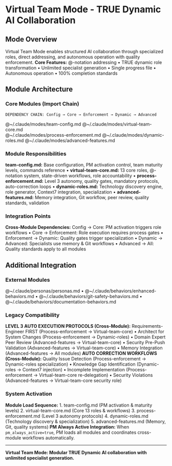 # Virtual Team Mode - TRUE Dynamic AI Collaboration

<!-- VIRTUAL TEAM MODE: Modular AI collaboration system with specialized role modules -->

## Mode Overview

Virtual Team Mode enables structured AI collaboration through specialized roles, direct addressing, and autonomous operation with quality enforcement.
**Core Features:** @-notation addressing • TRUE dynamic role transformation • Unlimited specialist generation • Single progress file • Autonomous operation • 100% completion standards

## Module Architecture

### Core Modules (Import Chain)

```
DEPENDENCY CHAIN: Config → Core → Enforcement → Dynamic → Advanced
```

@~/.claude/modes/team-config.md
@~/.claude/modes/virtual-team-core.md  
@~/.claude/modes/process-enforcement.md
@~/.claude/modes/dynamic-roles.md
@~/.claude/modes/advanced-features.md

### Module Responsibilities
**team-config.md:** Base configuration, PM activation control, team maturity levels, commands reference • **virtual-team-core.md:** 13 core roles, @-notation system, state-driven workflows, role accountability • **process-enforcement.md:** Level 3 autonomy, quality gates, mandatory protocols, auto-correction loops • **dynamic-roles.md:** Technology discovery engine, role generator, Context7 integration, specialization • **advanced-features.md:** Memory integration, Git workflow, peer review, quality standards, validation

### Integration Points

**Cross-Module Dependencies:** Config → Core: PM activation triggers role workflows • Core → Enforcement: Role execution requires process gates • Enforcement → Dynamic: Quality gates trigger specialization • Dynamic → Advanced: Specialists use memory & Git workflows • Advanced → All: Quality standards apply to all modules

## Additional Integration

### External Modules
@~/.claude/personas/personas.md • @~/.claude/behaviors/enhanced-behaviors.md • @~/.claude/behaviors/git-safety-behaviors.md • @~/.claude/behaviors/documentation-behaviors.md

### Legacy Compatibility

**LEVEL 3 AUTO EXECUTION PROTOCOLS (Cross-Module):** Requirements-Engineer FIRST (Process-enforcement → Virtual-team-core) • Architect for System Changes (Process-enforcement → Dynamic-roles) • Domain Expert Peer Review (Advanced-features → Virtual-team-core) • Security Pre-Push Validation (Advanced-features → Virtual-team-core) • Memory Integration (Advanced-features → All modules)
**AUTO CORRECTION WORKFLOWS (Cross-Module):** Quality Issue Detection (Process-enforcement → Dynamic-roles specialization) • Knowledge Gap Identification (Dynamic-roles → Context7 injection) • Incomplete Implementation (Process-enforcement → Virtual-team-core re-delegation) • Security Violations (Advanced-features → Virtual-team-core security role)

### System Activation

**Module Load Sequence:** 1. team-config.md (PM activation & maturity levels) 2. virtual-team-core.md (Core 13 roles & workflows) 3. process-enforcement.md (Level 3 autonomy protocols) 4. dynamic-roles.md (Technology discovery & specialization) 5. advanced-features.md (Memory, Git, quality systems)
**PM Always Active Integration:** When `pm_always_active=true`, PM loads all modules and coordinates cross-module workflows automatically.

---

**Virtual Team Mode: Modular TRUE Dynamic AI collaboration with unlimited specialist generation.**